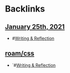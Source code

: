 
# Backlinks
## [January 25th, 2021](<January 25th, 2021.md>)
- #[Writing & Reflection](<Writing & Reflection.md>)

## [roam/css](<roam/css.md>)
- `#[Writing & Reflection](<Writing & Reflection.md>)

